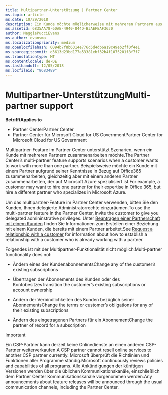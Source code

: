 ```yaml
---
title: Multipartner-Unterstützung | Partner Center
ms.topic: article
ms.date: 10/29/2018
description: Ein Kunde möchte möglicherweise mit mehreren Partnern aus dem Programm für Cloud-Lösungsanbieter zusammenarbeiten, die sich auf unterschiedliche Dienste spezialisiert haben.
ms.assetid: 6835AA78-6DAE-4940-844D-B3AEFEAF3630
author: MaggiePucciEvans
ms.author: evansma
ms.localizationpriority: medium
ms.openlocfilehash: 0094b7f8b6314e776d5d4db6a19c49eb2ff0f4e1
ms.sourcegitcommit: d3613d23bd177a53381ebf32b4f1075201f8f7f7
ms.translationtype: MT
ms.contentlocale: de-DE
ms.lasthandoff: 12/05/2018
ms.locfileid: "8683489"
---
```

# <a name="multi-partner-support"></a><span data-ttu-id="8d624-103">Multipartner-Unterstützung</span><span class="sxs-lookup"><span data-stu-id="8d624-103">Multi-partner support</span></span>

**<span data-ttu-id="8d624-104">Betrifft</span><span class="sxs-lookup"><span data-stu-id="8d624-104">Applies to</span></span>**

-  <span data-ttu-id="8d624-105">Partner Center</span><span class="sxs-lookup"><span data-stu-id="8d624-105">Partner Center</span></span>
-  <span data-ttu-id="8d624-106">Partner Center für Microsoft Cloud for US Government</span><span class="sxs-lookup"><span data-stu-id="8d624-106">Partner Center for Microsoft Cloud for US Government</span></span>


<span data-ttu-id="8d624-107">Multipartner-Feature im Partner Center unterstützt Szenarien, wenn ein Kunde mit mehreren Partnern zusammenarbeiten möchte.</span><span class="sxs-lookup"><span data-stu-id="8d624-107">The Partner Center’s multi-partner feature supports scenarios when a customer wants to work with more than one partner.</span></span> <span data-ttu-id="8d624-108">Beispielsweise möchte ein Kunde mit einem Partner aufgrund seiner Kenntnisse in Bezug auf Office365 zusammenarbeiten, gleichzeitig aber mit einem anderen Partner zusammenarbeiten, der auf Microsoft Azure spezialisiert ist.</span><span class="sxs-lookup"><span data-stu-id="8d624-108">For example, a customer may want to hire one partner for their expertise in Office 365, but hire a different partner who specializes in Microsoft Azure.</span></span>

<span data-ttu-id="8d624-109">Um das multipartner-Feature im Partner Center verwenden, bitten Sie den Kunden, Ihnen delegierte Administratorrechte einzuräumen.</span><span class="sxs-lookup"><span data-stu-id="8d624-109">To use the multi-partner feature in the Partner Center, invite the customer to give you delegated admininstrative privileges.</span></span> <span data-ttu-id="8d624-110">Unter [Beantragen einer Partnerschaft mit einem Kunden](request-a-relationship-with-a-customer.md) finden Sie Informationen zum Erstellen einer Beziehung mit einem Kunden, die bereits mit einem Partner arbeitet.</span><span class="sxs-lookup"><span data-stu-id="8d624-110">See [Request a relationship with a customer](request-a-relationship-with-a-customer.md) for information about how to establish a relationship with a customer who is already working with a partner.</span></span>

<span data-ttu-id="8d624-111">Folgendes ist mit der Multipartner-Funktionalität nicht möglich:</span><span class="sxs-lookup"><span data-stu-id="8d624-111">Multi-partner functionality does not:</span></span>

-   <span data-ttu-id="8d624-112">Ändern eines der Kundenabonnements</span><span class="sxs-lookup"><span data-stu-id="8d624-112">Change any of the customer’s existing subscriptions</span></span>

-   <span data-ttu-id="8d624-113">Übertragen der Abonnements des Kunden oder des Kontobesitzes</span><span class="sxs-lookup"><span data-stu-id="8d624-113">Transition the customer’s existing subscriptions or account ownership</span></span>

-   <span data-ttu-id="8d624-114">Ändern der Verbindlichkeiten des Kunden bezüglich seiner Abonnements</span><span class="sxs-lookup"><span data-stu-id="8d624-114">Change the terms or customer’s obligations for any of their existing subscriptions</span></span>

-   <span data-ttu-id="8d624-115">Ändern des eingetragenen Partners für ein Abonnement</span><span class="sxs-lookup"><span data-stu-id="8d624-115">Change the partner of record for a subscription</span></span>

> [!IMPORTANT]  
> <span data-ttu-id="8d624-116">Ein CSP-Partner kann derzeit keine Onlinedienste an einen anderen CSP-Partner weiterverkaufen.</span><span class="sxs-lookup"><span data-stu-id="8d624-116">A CSP partner cannot resell online services to another CSP partner currently.</span></span> <span data-ttu-id="8d624-117">Microsoft überprüft die Richtlinien und Funktionen aller Programme ständig.</span><span class="sxs-lookup"><span data-stu-id="8d624-117">Microsoft continuously reviews policies and capabilities of all programs.</span></span> <span data-ttu-id="8d624-118">Alle Ankündigungen der künftigen Versionen werden über die üblichen Kommunikationskanäle, einschließlich dem Partner Center Kommunikationskanäle vorgenommen werden.</span><span class="sxs-lookup"><span data-stu-id="8d624-118">Any announcements about feature releases will be announced through the usual communication channels, including the Partner Center.</span></span>  

 






